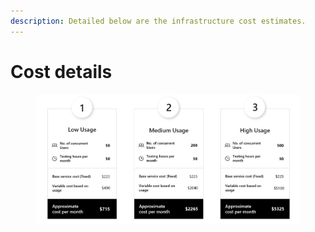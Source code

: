 ```yaml
---
description: Detailed below are the infrastructure cost estimates.
---
```


# Cost details

<figure><img src="../.gitbook/assets/LoadFAST Cost.png" alt=""><figcaption></figcaption></figure>
